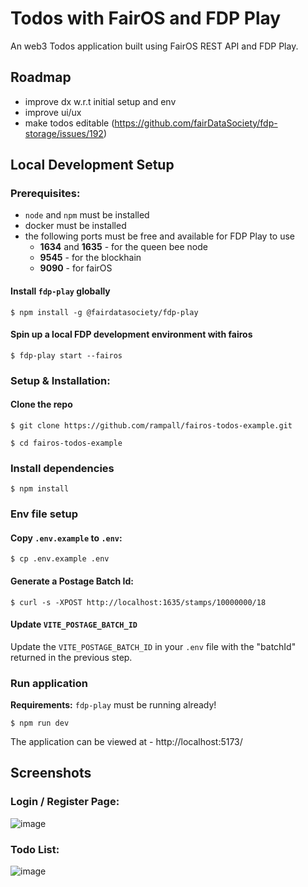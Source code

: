 # Todos with FairOS and FDP Play

An web3 Todos application built using FairOS REST API and FDP Play.

## Roadmap

- improve dx w.r.t initial setup and env
- improve ui/ux
- make todos editable (https://github.com/fairDataSociety/fdp-storage/issues/192)

## Local Development Setup

### Prerequisites:

- `node` and `npm` must be installed
- docker must be installed
- the following ports must be free and available for FDP Play to use
    - **1634** and **1635** - for the queen bee node
    - **9545** - for the blockhain
    - **9090** - for fairOS

#### Install `fdp-play` globally
```shell
$ npm install -g @fairdatasociety/fdp-play
```

#### Spin up a local FDP development environment with fairos
```shell
$ fdp-play start --fairos
```

### Setup & Installation:

#### Clone the repo
```shell
$ git clone https://github.com/rampall/fairos-todos-example.git
```

```shell
$ cd fairos-todos-example
```

### Install dependencies
```shell
$ npm install
```

### Env file setup

#### Copy `.env.example` to `.env`:

```shell
$ cp .env.example .env
```
#### Generate a Postage Batch Id:

```shell
$ curl -s -XPOST http://localhost:1635/stamps/10000000/18
```

#### Update `VITE_POSTAGE_BATCH_ID`

Update the `VITE_POSTAGE_BATCH_ID` in your `.env` file with the "batchId" returned in the previous step.

### Run application
**Requirements:** `fdp-play` must be running already! 

```shell
$ npm run dev
```

The application can be viewed at - http://localhost:5173/ 

## Screenshots

### Login / Register Page:

![image](https://user-images.githubusercontent.com/520570/210035932-433b63e8-7750-4684-8cd7-61b9ced6c3ca.png)

### Todo List:

![image](https://user-images.githubusercontent.com/520570/210035959-ed32a5de-4e7f-48b2-9433-c2c3cd9cd273.png)
